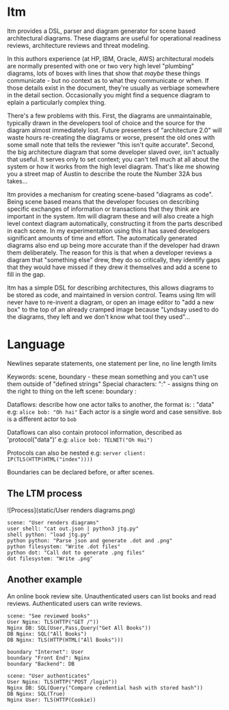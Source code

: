 # ltm
ltm provides a DSL, parser and diagram generator for scene based architectural diagrams. These diagrams are useful for operational readiness reviews, architecture reviews and threat modeling.

In this authors experience (at HP, IBM, Oracle, AWS) architectural models are normally presented with one or two very high level "plumbing" diagrams, lots of boxes with lines that show that _maybe_ these things communicate - but no context as to what they communicate or when. If those details exist in the document, they're usually as verbiage somewhere in the detail section. Occasionally you might find a sequence diagram to eplain a particularly complex thing.

There's a few problems with this. First, the diagrams are unmaintainable, typically drawn in the developers tool of choice and the source for the diagram almost immediately lost. Future presenters of "architecture 2.0" will waste hours re-creating the diagrams or worse, present the old ones with some small note that tells the reviewer "this isn't quite accurate". Second, the big architecture diagram that some developer slaved over, isn't actually that useful. It serves only to set context; you can't tell much at all about the system or how it works from the high level diagram. That's like me showing you a street map of Austin to describe the route the Number 32A bus takes... 

ltm provides a mechanism for creating scene-based "diagrams as code". Being scene based means that the developer focuses on describing specific exchanges of information or transactions that they think are important in the system. ltm will diagram these and will also create a high level context diagram automatically, constructing it from the parts described in each scene. In my experimentation using this it has saved developers significant amounts of time and effort. The automatically generated diagrams also end up being more accurate than if the developer had drawn them deliberately. The reason for this is that when a developer reviews a diagram that "something else" drew, they do so critically, they identify gaps that they would have missed if they drew it themselves and add a scene to fill in the gap.

ltm has a simple DSL for describing architectures, this allows diagrams to be stored as code, and maintained in version control. Teams using ltm will never have to re-invent a diagram, or open an image editor to "add a new box" to the top of an already cramped image because "Lyndsay used to do the diagrams, they left and we don't know what tool they used"...


# Language
Newlines separate statements, one statement per line, no line length limits

Keywords: scene, boundary - these mean something and you can't use them outside of "defined strings"
Special characters: ":" - assigns thing on the right to thing on the left
scene: <name of a scene>
boundary <name of boundary>: <actor in boundary> <another actor in boundary>

Dataflows: describe how one actor talks to another, the format is:
<pitcher> <catcher>: "data" e.g:
```alice bob: "Oh hai"```
Each actor is a single word and case sensitive. ```Bob``` is a different actor to ```bob```

Dataflows can also contain protocol information, described as 'protocol("data")' e.g:
```alice bob: TELNET("Oh Hai")```

Protocols can also be nested e.g:
```server client: IP(TLS(HTTP(HTML("index"))))```

Boundaries can be declared before, or after scenes.

## The LTM process
![Process](static/User renders diagrams.png)

```
scene: "User renders diagrams"
user shell: "cat out.json | python3 jtg.py"
shell python: "load jtg.py"
python python: "Parse json and generate .dot and .png"
python filesystem: "Write .dot files"
python dot: "Call dot to generate .png files"
dot filesystem: "Write .png"
```

## Another example
An online book review site. Unauthenticated users can list books and read reviews. Authenticated users can write reviews.

``` 
scene: "See reviewed books"
User Nginx: TLS(HTTP("GET /"))
Nginx DB: SQL(User,Pass,Query("Get All Books"))
DB Nginx: SQL("All Books")
DB Nginx: TLS(HTTP(HTML("All Books")))

boundary "Internet": User
boundary "Front End": Nginx
boundary "Backend": DB

scene: "User authenticates"
User Nginx: TLS(HTTP("POST /login"))
Nginx DB: SQL(Query("Compare credential hash with stored hash"))
DB Nginx: SQL(True)
Nginx User: TLS(HTTP(Cookie))
```



